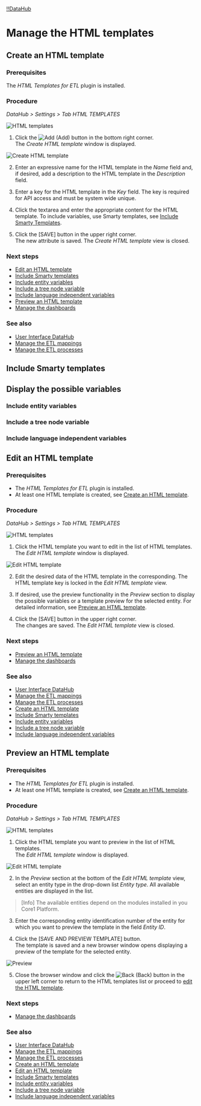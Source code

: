 [!!DataHub](DataHub)

# Manage the HTML templates


## Create an HTML template

### Prerequisites

The *HTML Templates for ETL* plugin is installed.

### Procedure
*DataHub > Settings > Tab HTML TEMPLATES*

![HTML templates](/Assets/Screenshots/DataHub/Settings/HTMLTemplates/HTMLTemplates.png "[HTML templates]")

1. Click the ![Add](/Assets/Icons/Plus01.png "[Add]") (Add) button in the bottom right corner.   
  The *Create HTML template* window is displayed.

  ![Create HTML template](/Assets/Screenshots/DataHub/Settings/HTMLTemplates/CreateHTMLTemplate.png "[Create HTML template]")

2. Enter an expressive name for the HTML template in the *Name* field and, if desired, add a description to the HTML template in the *Description* field.

3. Enter a key for the HTML template in the *Key* field. The key is required for API access and must be system wide unique.

4. Click the textarea and enter the appropriate content for the HTML template. To include variables, use Smarty templates, see [Include Smarty Templates](#include-smarty-templates).

5. Click the [SAVE] button in the upper right corner.   
  The new attribute is saved. The *Create HTML template* view is closed.  

### Next steps

- [Edit an HTML template](#edit-an-html-template)
- [Include Smarty templates](#include-smarty-templates)
- [Include entity variables](#include-entity-variables)
- [Include a tree node variable](#include-a-tree-node-variable)
- [Include language independent variables](#include-language-independent-variables)
- [Preview an HTML template](#preview-an-html-template)
- [Manage the dashboards](04_ManageDashboards.md)

### See also

- [User Interface DataHub](/DataHub/UserInterface/00_UserInterface.md)
- [Manage the ETL mappings](01_ManageETLMappings.md)
- [Manage the ETL processes](02_ManageETLProcesses.md)



## Include Smarty templates


## Display the possible variables


### Include entity variables


### Include a tree node variable


### Include language independent variables






## Edit an HTML template


### Prerequisites

- The *HTML Templates for ETL* plugin is installed.
- At least one HTML template is created, see [Create an HTML template](#create-an-html-template).

### Procedure
*DataHub > Settings > Tab HTML TEMPLATES*

![HTML templates](/Assets/Screenshots/DataHub/Settings/HTMLTemplates/HTMLTemplates.png "[HTML templates]")

1. Click the HTML template you want to edit in the list of HTML templates.   
  The *Edit HTML template* window is displayed.

  ![Edit HTML template](/Assets/Screenshots/DataHub/Settings/HTMLTemplates/EditHTMLTemplate.png "[Edit HTML template]")

2. Edit the desired data of the HTML template in the corresponding. The HTML template key is locked in the *Edit HTML template* view.

3. If desired, use the preview functionality in the *Preview* section to display the possible variables or a template preview for the selected entity. For detailed information, see [Preview an HTML template](#preview-an-html-template).

4. Click the [SAVE] button in the upper right corner.   
  The changes are saved. The *Edit HTML template* view is closed.  

### Next steps

- [Preview an HTML template](#preview-an-html-template)
- [Manage the dashboards](04_ManageDashboards.md)

### See also

- [User Interface DataHub](/DataHub/UserInterface/00_UserInterface.md)
- [Manage the ETL mappings](01_ManageETLMappings.md)
- [Manage the ETL processes](02_ManageETLProcesses.md)
- [Create an HTML template](#create-an-html-template)
- [Include Smarty templates](#include-smarty-templates)
- [Include entity variables](#include-entity-variables)
- [Include a tree node variable](#include-a-tree-node-variable)
- [Include language independent variables](#include-language-independent-variables)


## Preview an HTML template

### Prerequisites

- The *HTML Templates for ETL* plugin is installed.
- At least one HTML template is created, see [Create an HTML template](#create-an-html-template).

### Procedure
*DataHub > Settings > Tab HTML TEMPLATES*

![HTML templates](/Assets/Screenshots/DataHub/Settings/HTMLTemplates/HTMLTemplates.png "[HTML templates]")

1. Click the HTML template you want to preview in the list of HTML templates.   
  The *Edit HTML template* window is displayed.

  ![Edit HTML template](/Assets/Screenshots/DataHub/Settings/HTMLTemplates/EditHTMLTemplate.png "[Edit HTML template]")

2. In the *Preview* section at the bottom of the *Edit HTML template* view, select an entity type in the drop-down list *Entity type*. All available entities are displayed in the list.

  > [Info] The available entities depend on the modules installed in you Core1 Platform.

3. Enter the corresponding entity identification number of the entity for which you want to preview the template in the field *Entity ID*.

4. Click the [SAVE AND PREVIEW TEMPLATE] button.  
  The template is saved and a new browser window opens displaying a preview of the template for the selected entity.

  ![Preview](/Assets/Screenshots/DataHub/Settings/HTMLTemplates/Preview.png "[Preview]")

5. Close the browser window and click the ![Back](/Assets/Icons/Back02.png "[Back]") (Back) button in the upper left corner to return to the HTML templates list or proceed to [edit the HTML template](#edit-an-html-template).


### Next steps

- [Manage the dashboards](04_ManageDashboards.md)

### See also

- [User Interface DataHub](/DataHub/UserInterface/00_UserInterface.md)
- [Manage the ETL mappings](01_ManageETLMappings.md)
- [Manage the ETL processes](02_ManageETLProcesses.md)
- [Create an HTML template](#create-an-html-template)
- [Edit an HTML template](#edit-an-html-template)
- [Include Smarty templates](#include-smarty-templates)
- [Include entity variables](#include-entity-variables)
- [Include a tree node variable](#include-a-tree-node-variable)
- [Include language independent variables](#include-language-independent-variables)

